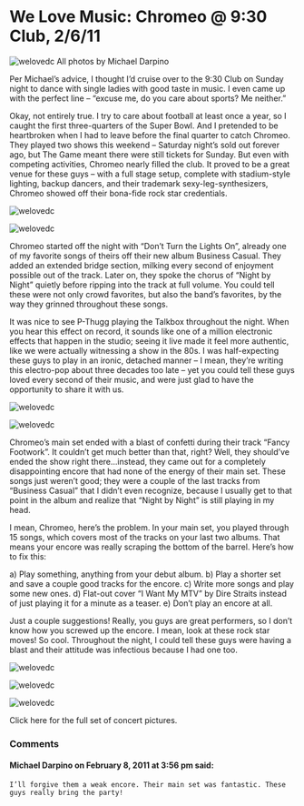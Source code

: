 # We Love Music: Chromeo @ 9:30 Club, 2/6/11

![welovedc](/content/images/5424319432_a019f7dd1c_o.jpg "IMG_7473")
All photos by Michael Darpino

Per Michael’s advice, I thought I’d cruise over to the 9:30 Club on Sunday night to dance with single ladies with good taste in music. I even came up with the perfect line – “excuse me, do you care about sports? Me neither.”

Okay, not entirely true. I try to care about football at least once a year, so I caught the first three-quarters of the Super Bowl. And I pretended to be heartbroken when I had to leave before the final quarter to catch Chromeo. They played two shows this weekend – Saturday night’s sold out forever ago, but The Game meant there were still tickets for Sunday. But even with competing activities, Chromeo nearly filled the club. It proved to be a great venue for these guys – with a full stage setup, complete with stadium-style lighting, backup dancers, and their trademark sexy-leg-synthesizers, Chromeo showed off their bona-fide rock star credentials.

![welovedc](/content/images/5424311252_eeb1bef486_o.jpg "IMG_7343")

![welovedc](/content/images/5424322580_8f88af923f_o.jpg "IMG_7302")

Chromeo started off the night with “Don’t Turn the Lights On”, already one of my favorite songs of theirs off their new album Business Casual. They added an extended bridge section, milking every second of enjoyment possible out of the track. Later on, they spoke the chorus of “Night by Night” quietly before ripping into the track at full volume. You could tell these were not only crowd favorites, but also the band’s favorites, by the way they grinned throughout these songs.

It was nice to see P-Thugg playing the Talkbox throughout the night. When you hear this effect on record, it sounds like one of a million electronic effects that happen in the studio; seeing it live made it feel more authentic, like we were actually witnessing a show in the 80s. I was half-expecting these guys to play in an ironic, detached manner – I mean, they’re writing this electro-pop about three decades too late – yet you could tell these guys loved every second of their music, and were just glad to have the opportunity to share it with us.

![welovedc](/content/images/5423711811_101b80d5bd_o.jpg "IMG_7378")

![welovedc](/content/images/5424310274_3680689f89_o.jpg "IMG_7328")

Chromeo’s main set ended with a blast of confetti during their track “Fancy Footwork”. It couldn’t get much better than that, right? Well, they should’ve ended the show right there…instead, they came out for a completely disappointing encore that had none of the energy of their main set. These songs just weren’t good; they were a couple of the last tracks from “Business Casual” that I didn’t even recognize, because I usually get to that point in the album and realize that “Night by Night” is still playing in my head.

I mean, Chromeo, here’s the problem. In your main set, you played through 15 songs, which covers most of the tracks on your last two albums. That means your encore was really scraping the bottom of the barrel. Here’s how to fix this:

a) Play something, anything from your debut album.
b) Play a shorter set and save a couple good tracks for the encore.
c) Write more songs and play some new ones.
d) Flat-out cover “I Want My MTV” by Dire Straits instead of just playing it for a minute as a teaser.
e) Don’t play an encore at all.

Just a couple suggestions! Really, you guys are great performers, so I don’t know how you screwed up the encore. I mean, look at these rock star moves! So cool. Throughout the night, I could tell these guys were having a blast and their attitude was infectious because I had one too.

![welovedc](/content/images/5423711291_b6236af2ab_o.jpg "IMG_7361")

![welovedc](/content/images/5424322372_0a264a1307_o.jpg "IMG_7290")

![welovedc](/content/images/5424310566_a032c5be4f_o.jpg "IMG_7330")

Click here for the full set of concert pictures.

### Comments

#### Michael Darpino on February 8, 2011 at 3:56 pm said:
    I’ll forgive them a weak encore. Their main set was fantastic. These guys really bring the party!
